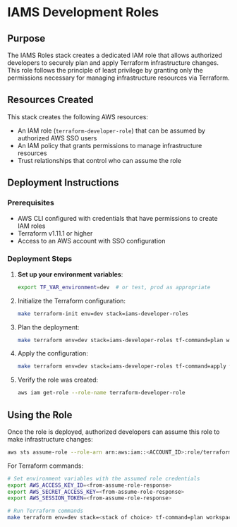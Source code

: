 # IAMS Development Roles

## Purpose

The IAMS Roles stack creates a dedicated IAM role that allows authorized developers to securely plan and apply Terraform infrastructure changes. This role follows the principle of least privilege by granting only the permissions necessary for managing infrastructure resources via Terraform.

## Resources Created

This stack creates the following AWS resources:

- An IAM role (`terraform-developer-role`) that can be assumed by authorized AWS SSO users
- An IAM policy that grants permissions to manage infrastructure resources
- Trust relationships that control who can assume the role

## Deployment Instructions

### Prerequisites

- AWS CLI configured with credentials that have permissions to create IAM roles
- Terraform v1.11.1 or higher
- Access to an AWS account with SSO configuration

### Deployment Steps

1. **Set up your environment variables**:

   ```bash
   export TF_VAR_environment=dev  # or test, prod as appropriate
   ```

2. Initialize the Terraform configuration:

    ```bash
    make terraform-init env=dev stack=iams-developer-roles
    ```

3. Plan the deployment:

    ```bash
    make terraform env=dev stack=iams-developer-roles tf-command=plan workspace=default
    ```

4. Apply the configuration:

    ```bash
    make terraform env=dev stack=iams-developer-roles tf-command=apply workspace=default
    ```

5. Verify the role was created:

    ```bash
    aws iam get-role --role-name terraform-developer-role
    ```

## Using the Role

Once the role is deployed, authorized developers can assume this role to make infrastructure changes:

```bash
aws sts assume-role --role-arn arn:aws:iam::<ACCOUNT_ID>:role/terraform-developer-role --role-session-name TerraformSession
```

For Terraform commands:

```bash
# Set environment variables with the assumed role credentials
export AWS_ACCESS_KEY_ID=<from-assume-role-response>
export AWS_SECRET_ACCESS_KEY=<from-assume-role-response>
export AWS_SESSION_TOKEN=<from-assume-role-response>

# Run Terraform commands
make terraform env=dev stack=<stack of choice> tf-command=plan workspace=dev
```
